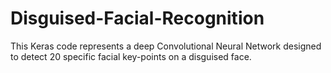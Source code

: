 # Disguised-Facial-Recognition
This Keras code represents a deep Convolutional Neural Network designed to detect 20 specific facial key-points on a disguised face.
